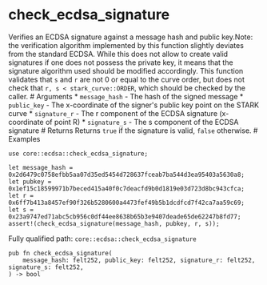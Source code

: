 # check_ecdsa_signature

Verifies an ECDSA signature against a message hash and public key.Note: the verification algorithm implemented by this function slightly deviates from the standard ECDSA. While this does not allow to create valid signatures if one does not possess the private key, it means that the signature algorithm used should be modified accordingly. This function validates that `s` and `r` are not 0 or equal to the curve order, but does not check that `r, s < stark_curve::ORDER`, which should be checked by the caller.  # Arguments * `message_hash` - The hash of the signed message * `public_key` - The x-coordinate of the signer's public key point on the STARK curve * `signature_r` - The r component of the ECDSA signature (x-coordinate of point R) * `signature_s` - The s component of the ECDSA signature  # Returns Returns `true` if the signature is valid, `false` otherwise.  # Examples
```cairo
use core::ecdsa::check_ecdsa_signature;

let message_hash = 0x2d6479c0758efbb5aa07d35ed5454d728637fceab7ba544d3ea95403a5630a8;
let pubkey = 0x1ef15c18599971b7beced415a40f0c7deacfd9b0d1819e03d723d8bc943cfca;
let r = 0x6ff7b413a8457ef90f326b5280600a4473fef49b5b1dcdfcd7f42ca7aa59c69;
let s = 0x23a9747ed71abc5cb956c0df44ee8638b65b3e9407deade65de62247b8fd77;
assert!(check_ecdsa_signature(message_hash, pubkey, r, s));
```

Fully qualified path: `core::ecdsa::check_ecdsa_signature`

<pre><code class="language-rust">pub fn check_ecdsa_signature(
    message_hash: felt252, public_key: felt252, signature_r: felt252, signature_s: felt252,
) -&gt; bool</code></pre>

